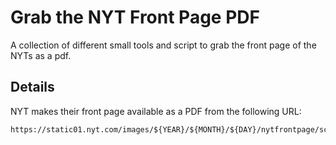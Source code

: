 # Grab the NYT Front Page PDF

A collection of different small tools and script to grab the front page of the NYTs as a pdf.

## Details

NYT makes their front page available as a PDF from the following URL:

```
https://static01.nyt.com/images/${YEAR}/${MONTH}/${DAY}/nytfrontpage/scan.pdf
```


